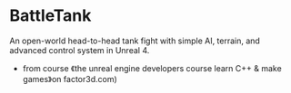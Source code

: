 # BattleTank
  An open-world head-to-head tank fight with simple AI, terrain, and advanced control system in Unreal 4. 
  - from course 《the unreal engine developers course learn C++ &amp; make games》on factor3d.com)
